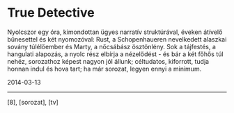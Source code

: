 # True Detective

Nyolcszor egy óra, kimondottan ügyes narratív struktúrával, éveken átívelő bűnesettel és két nyomozóval: Rust, a Schopenhaueren nevelkedett alaszkai sovány túlélőember és Marty, a nőcsábász ösztönlény. Sok a tájfestés, a hangulati alapozás, a nyolc rész elbírja a nézelődést - és bár a két főhős túl nehéz, sorozathoz képest nagyon jól állunk; céltudatos, kiforrott, tudja honnan indul és hova tart; ha már sorozat, legyen ennyi a minimum.

2014-03-13 

----

[8], [sorozat], [tv]
